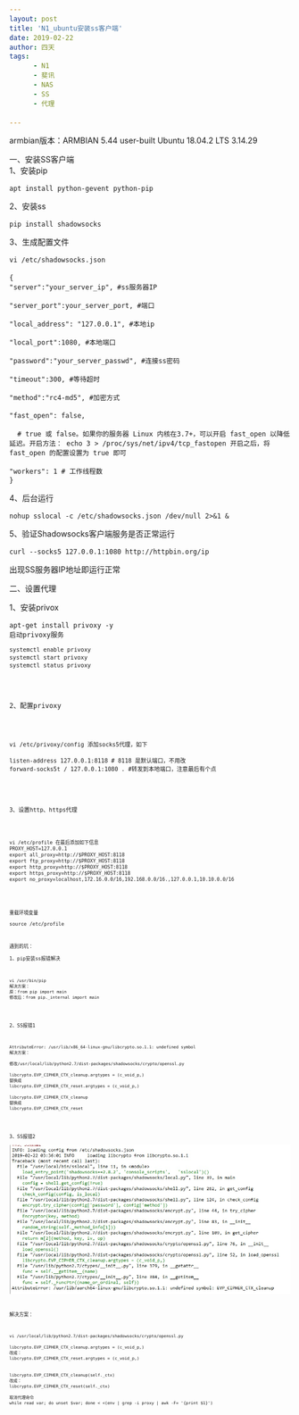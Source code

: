 ```yaml
---
layout: post
title: 'N1_ubuntu安装ss客户端'
date: 2019-02-22
author: 四天
tags:
      - N1
      - 斐讯
      - NAS
      - SS
      - 代理

---
```

armbian版本：ARMBIAN 5.44 user-built Ubuntu 18.04.2 LTS 3.14.29  
  
一、安装SS客户端  
1、安装pip  
<pre><code class="language-css">apt install python-gevent python-pip</code></pre>

2、安装ss  
<pre><code class="language-css">pip install shadowsocks</code></pre>

3、生成配置文件   
<pre><code class="language-css">vi /etc/shadowsocks.json

{  
"server":"your_server_ip", #ss服务器IP

"server_port":your_server_port, #端口

"local_address": "127.0.0.1", #本地ip

"local_port":1080, #本地端口

"password":"your_server_passwd", #连接ss密码

"timeout":300, #等待超时

"method":"rc4-md5", #加密方式

"fast_open": false,
  
  # true 或 false。如果你的服务器 Linux 内核在3.7+，可以开启 fast_open 以降低延迟。开启方法： echo 3 > /proc/sys/net/ipv4/tcp_fastopen 开启之后，将 fast_open 的配置设置为 true 即可

"workers": 1 # 工作线程数  
}</code></pre>

4、后台运行  
<pre><code class="language-css">nohup sslocal -c /etc/shadowsocks.json /dev/null 2>&1 & </code></pre>

5、验证Shadowsocks客户端服务是否正常运行  
<pre><code class="language-css">curl --socks5 127.0.0.1:1080 http://httpbin.org/ip</code></pre>
出现SS服务器IP地址即运行正常

二、设置代理  

1、安装privox  
<pre><code class="language-css">apt-get install privoxy -y  
启动privoxy服务  
<pre><code class="language-css">systemctl enable privoxy  
systemctl start privoxy  
systemctl status privoxy</code></pre>

2、配置privoxy
<pre><code class="language-css">  
vi /etc/privoxy/config 添加socks5代理，如下 

listen-address 127.0.0.1:8118 # 8118 是默认端口，不用改  
forward-socks5t / 127.0.0.1:1080 . #转发到本地端口，注意最后有个点<pre><code class="language-css"></code></pre>

3、设置http、https代理
<pre><code class="language-css"> 
vi /etc/profile 在最后添加如下信息  
PROXY_HOST=127.0.0.1  
export all_proxy=http://$PROXY_HOST:8118  
export ftp_proxy=http://$PROXY_HOST:8118  
export http_proxy=http://$PROXY_HOST:8118  
export https_proxy=http://$PROXY_HOST:8118  
export no_proxy=localhost,172.16.0.0/16,192.168.0.0/16.,127.0.0.1,10.10.0.0/16<pre><code class="language-css"></code></pre>
重载环境变量  
source /etc/profile

遇到的坑：  
1、pip安装ss报错解决  
<pre><code class="language-css">vi /usr/bin/pip  
解决方案：  
原：from pip import main   
修改后：from pip._internal import main</code></pre>

2、SS报错1  
<pre><code class="language-css">AttributeError: /usr/lib/x86_64-linux-gnu/libcrypto.so.1.1: undefined symbol  
解决方案：  

修改/usr/local/lib/python2.7/dist-packages/shadowsocks/crypto/openssl.py  

libcrypto.EVP_CIPHER_CTX_cleanup.argtypes = (c_void_p,)  
替换成  
libcrypto.EVP_CIPHER_CTX_reset.argtypes = (c_void_p,)  

libcrypto.EVP_CIPHER_CTX_cleanup  
替换成  
libcrypto.EVP_CIPHER_CTX_reset</code></pre>

3、SS报错2  
![](https://raw.githubusercontent.com/a512154224/a512154224.github.io/master/picture/1004489021.jpg)

解决方案：  
  
<pre><code class="language-css">vi /usr/local/lib/python2.7/dist-packages/shadowsocks/crypto/openssl.py  

libcrypto.EVP_CIPHER_CTX_cleanup.argtypes = (c_void_p,)   
改成：  
libcrypto.EVP_CIPHER_CTX_reset.argtypes = (c_void_p,)  


libcrypto.EVP_CIPHER_CTX_cleanup(self._ctx)   
改成：  
libcrypto.EVP_CIPHER_CTX_reset(self._ctx)

取消代理命令  
while read var; do unset $var; done < <(env | grep -i proxy | awk -F= '{print $1}')</code></pre>
